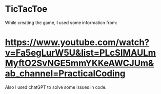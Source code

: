 # TicTacToe

While creating the game, I used some information from: 
# https://www.youtube.com/watch?v=Fa5egLurW5U&list=PLcSIMAULmMyftO2SvNGE5mmYKKeAWCJUm&ab_channel=PracticalCoding

Also I used chatGPT to solve some issues in code.
